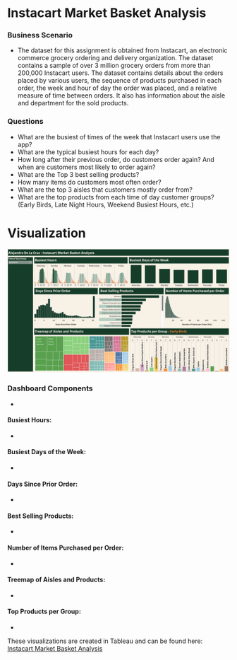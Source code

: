 # Instacart Market Basket Analysis

### Business Scenario

- The dataset for this assignment is obtained from Instacart, an electronic commerce grocery ordering and delivery organization. The dataset contains a sample of over 3 million grocery orders from more than 200,000 Instacart users. The dataset contains details about the orders placed by various users, the sequence of products purchased in each order, the week and hour of day the order was placed, and a relative measure of time between orders. It also has information about the aisle and department for the sold products.


### Questions
<ul>
  <li>What are the busiest of times of the week that Instacart users use the app?</li>
  <li>What are the typical busiest hours for each day?</li>
  <li>How long after their previous order, do customers order again? And when are customers most likely to order again?</li>
  <li>What are the Top 3 best selling products?</li>
  <li>How many items do customers most often order?</li>
  <li>What are the top 3 aisles that customers mostly order from?</li>
  <li>What are the top products from each time of day customer groups? (Early Birds, Late Night Hours, Weekend Busiest Hours, etc.)</li>
</ul>

# Visualization
<img src = "Instacart Dashboard.png"></img>

### Dashboard Components
-

#### Busiest Hours:
-

#### Busiest Days of the Week:
-

#### Days Since Prior Order:
-
#### Best Selling Products:
-
#### Number of Items Purchased per Order:
-
#### Treemap of Aisles and Products:
-
#### Top Products per Group:
-


These visualizations are created in Tableau and can be found here: <a href = "https://public.tableau.com/app/profile/alejandro.de.la.cruz5286/viz/InstacartMarketBasketAnalysis_17122561477850/InstacartMarketBasketAnalysis" rel="unfollow">Instacart Market Basket Analysis</a>
